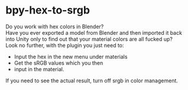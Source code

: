 # bpy-hex-to-srgb
Do you work with hex colors in Blender? <br />
Have you ever exported a model from Blender and then imported it back into Unity only to find out that your material colors are all fucked up?  <br />
Look no further, with the plugin you just need to: <br />
- Input the hex in the new menu under materials
- Get the sRGB values which you then 
- input in the material.

If you need to see the actual result, turn off srgb in color management.
